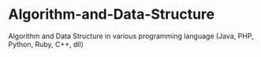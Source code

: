 # Algorithm-and-Data-Structure
Algorithm and Data Structure in various programming language (Java, PHP, Python, Ruby, C++, dll)

